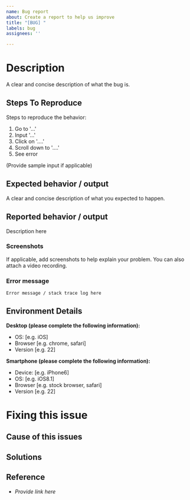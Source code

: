 ```yaml
---
name: Bug report
about: Create a report to help us improve
title: "[BUG] "
labels: bug
assignees: ''

---
```


# Description
A clear and concise description of what the bug is.

## Steps To Reproduce
Steps to reproduce the behavior:
1. Go to '...'
2. Input '...'
3. Click on '....'
4. Scroll down to '....'
5. See error

(Provide sample input if applicable)

## Expected behavior / output
A clear and concise description of what you expected to happen.

## Reported behavior / output
Description here

### Screenshots
If applicable, add screenshots to help explain your problem. You can also attach a video recording.

### Error message
```
Error message / stack trace log here
```

## Environment Details
**Desktop (please complete the following information):**
 - OS: [e.g. iOS]
 - Browser [e.g. chrome, safari]
 - Version [e.g. 22]

**Smartphone (please complete the following information):**
 - Device: [e.g. iPhone6]
 - OS: [e.g. iOS8.1]
 - Browser [e.g. stock browser, safari]
 - Version [e.g. 22]


# Fixing this issue

## Cause of this issues

## Solutions

## Reference
- *Provide link here*
